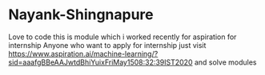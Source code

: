 # Nayank-Shingnapure
Love to code
this is module which i worked recently for aspiration for internship
Anyone who want to apply for internship just visit https://www.aspiration.ai/machine-learning/?sid=aaafgBBeAAJwtdBhiYuixFriMay1508:32:39IST2020
and solve modules
